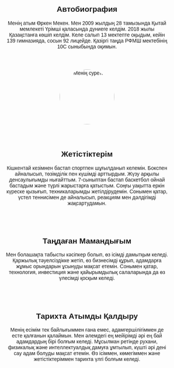 
 <!DOCTYPE html>
<html lang="kk">
<head>
    <meta charset="UTF-8">
    <meta name="viewport" content="width=device-width, initial-scale=1.0">
    <title>Өркеннің Портфолиосы</title>
    <style>
        body { font-family: Arial, sans-serif; text-align: center; }
        .section { margin: 20px; padding: 10px; }
        img { width: 150px; height: 150px; border-radius: 50%; }
    </style>
</head>
<body>
    <div class="section">
        <h2>Автобиография</h2>
        <p>Менің атым Өркен Мекен. Мен 2009 жылдың 28 тамызында Қытай мемлекеті Үрімші қаласында дүниеге келдім. 2018 жылы Қазақстанға көшіп келдім. Келе салып 13 мектепте оқыдым, кейін 139 гимназияда, сосын 92 лицейде. Қазіргі таңда РФМШ мектебінің 10C сыныбында оқимын.</p>
    </div>
    <div class="section">
        <img src="IMG_6931 2.GIF" alt="Менің суретім">
    </div>
    <div class="section">
        <h2>Жетістіктерім</h2>
        <p>Кішкентай кезімнен бастап спортпен шұғылданып келемін. Бокспен айналысып, төзімділік пен күшімді арттырдым. Жүзу арқылы денсаулығымды нығайттым. 7-сыныптан бастап баскетбол ойнай бастадым және түрлі жарыстарға қатыстым. Соңғы уақытта еркін күреске қызығып, техникаларымды жетілдірудемін. Сонымен қатар, үстел теннисімен де айналысып, реакциям мен дәлдігімді жақсартудамын.</p>
    </div>
    <div class="section">
        <h2>Таңдаған Мамандығым</h2>
        <p>Мен болашақта табысты кәсіпкер болып, өз ісімді дамытқым келеді. Қаржылық тәуелсіздікке жетіп, өз бизнесімді құрып, адамдарға жұмыс орындарын ұсынуды мақсат етемін. Сонымен қатар, технология, инвестиция және қайырымдылық салаларында да өз үлесімді қосқым келеді.</p>
    </div>
    <div class="section">
        <h2>Тарихта Атымды Қалдыру</h2>
        <p>Менің есімім тек байлығыммен ғана емес, адамгершілігіммен де есте қалғанын қалаймын. Мен әлемдегі ең мейірімді әрі ең бай адамдардың бірі болғым келеді. Мұсылман ретінде рухани, физикалық және интеллектуалдық дамуға ұмтылып, күшті әрі дені сау адам болуды мақсат етемін. Өз ісіммен, көмегіммен және жетістіктеріммен тарихта үлгі болғым келеді.</p>
    </div>
</body>
</html>

